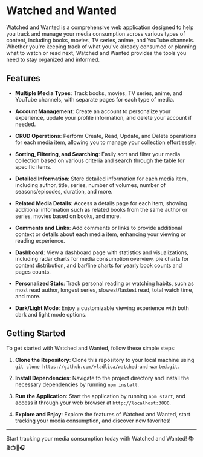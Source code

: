 # Watched and Wanted

Watched and Wanted is a comprehensive web application designed to help you track and manage your media consumption across various types of content, including books, movies, TV series, anime, and YouTube channels. Whether you're keeping track of what you've already consumed or planning what to watch or read next, Watched and Wanted provides the tools you need to stay organized and informed.

## Features

- **Multiple Media Types**: Track books, movies, TV series, anime, and YouTube channels, with separate pages for each type of media.

- **Account Management**: Create an account to personalize your experience, update your profile information, and delete your account if needed.

- **CRUD Operations**: Perform Create, Read, Update, and Delete operations for each media item, allowing you to manage your collection effortlessly.

- **Sorting, Filtering, and Searching**: Easily sort and filter your media collection based on various criteria and search through the table for specific items.

- **Detailed Information**: Store detailed information for each media item, including author, title, series, number of volumes, number of seasons/episodes, duration, and more.

- **Related Media Details**: Access a details page for each item, showing additional information such as related books from the same author or series, movies based on books, and more.

- **Comments and Links**: Add comments or links to provide additional context or details about each media item, enhancing your viewing or reading experience.

- **Dashboard**: View a dashboard page with statistics and visualizations, including radar charts for media consumption overview, pie charts for content distribution, and bar/line charts for yearly book counts and pages counts.

- **Personalized Stats**: Track personal reading or watching habits, such as most read author, longest series, slowest/fastest read, total watch time, and more.

- **Dark/Light Mode**: Enjoy a customizable viewing experience with both dark and light mode options.

## Getting Started

To get started with Watched and Wanted, follow these simple steps:

1. **Clone the Repository**: Clone this repository to your local machine using `git clone https://github.com/vladlica/watched-and-wanted.git`.

2. **Install Dependencies**: Navigate to the project directory and install the necessary dependencies by running `npm install`.

3. **Run the Application**: Start the application by running `npm start`, and access it through your web browser at `http://localhost:3000`.

4. **Explore and Enjoy**: Explore the features of Watched and Wanted, start tracking your media consumption, and discover new favorites!

---

Start tracking your media consumption today with Watched and Wanted! 📚🎬📺🍿🎧
